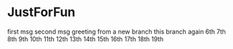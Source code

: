 # JustForFun
first msg
second msg
greeting from a new branch
this branch again
6th
7th
8th
9th
10th
11th
12th
13th
14th
15th
16th
17th
18th
19th
